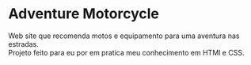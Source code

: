 # Adventure Motorcycle
Web site que recomenda motos e equipamento para uma aventura nas estradas.<br>
Projeto feito para eu por em pratica meu conhecimento em HTMl e CSS.


